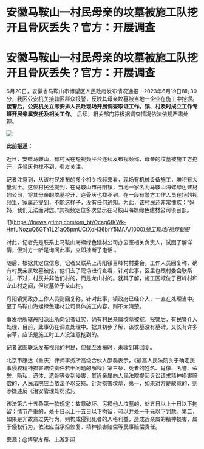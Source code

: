 # 安徽马鞍山一村民母亲的坟墓被施工队挖开且骨灰丢失？官方：开展调查

# 安徽马鞍山一村民母亲的坟墓被施工队挖开且骨灰丢失？官方：开展调查

6月20日，安徽省马鞍山市博望区人民政府发布情况通报：2023年6月19日8时30分，我区公安机关接辖区群众报警，反映其母亲坟墓被当地一企业在施工中挖掘。
**接警后，公安机关立即安排人员赴现场开展调查取证工作。镇、村及时成立工作专班开展亲属安抚及相关工作。** 后续，相关部门将根据调查情况依法依规严肃处理。

![](https://inews.gtimg.com/om_bt/OY2Re7sSaC1mwWMz4Cfxnrv9X1fUtOL1dBml4lhw6XtwkAA/1000)

**此前报道：**

近日，安徽马鞍山，有村民在短视频平台连续发布视频称，母亲的坟墓被施工方挖开，连骨灰也找不到，引发关注。

记者注意到，从该村民发布的多个相关视频来看，现场有机械设备施工，堆积有大量泥土。这位村民还提到，在马鞍山市丹阳镇，当地一家名为马鞍山海螺绿色建材的公司，将其母亲的坟墓挖开，连骨灰也找不到。在一段有警方工作人员在场的视频里，家属还提到，不能这样子，没有任何通知。为此，该村民还非常愧疚：“妈妈，我们无法面对您。”其视频定位多次显示在马鞍山海螺绿色建材公司项目部。

![](https://inews.gtimg.com/om_bt/Ocag6fKWk-
HnfuNozuQ6GTYIL21aQ5pmUCtXoH36brY5MAA/1000)_施工现场/视频截图_

对此，记者先是联系上马鞍山海螺绿色建材公司办公室相关负责人，试图了解详情，但对方一听是询问此事，立即挂断了电话 。

随后，根据其定位信息，记者又联系上丹阳镇百峰村村委会。工作人员回复称，确有村民亲属坟墓被挖，他们去了现场进行查看，针对此事，区里也跟村委会联系过，不过，村民并非他们村的，而是龙山村的。就其了解，施工区域位于百峰村和龙山村之间，但坟墓位于龙山村。

丹阳镇党政办工作人员则回复称，针对此事，镇政府已经介入，一直在处理当中。至于马鞍山海螺绿色建材公司具体施工内容，则不太清楚。

事发地所辖丹阳派出所向记者证实，确有村民亲属坟墓被挖，报警后，有民警介入处理，目前，此事仍在调查处理中。据其初步了解，该坟墓没有墓碑，又长有许多杂草，应该是施工时工人没注意挖到的。

记者试图联系发布视频的村民，但截至发稿时，未收到其回复。

北京市康达（重庆）律师事务所高级合伙人邵磊表示，《最高人民法院关于确定民事侵权精神损害赔偿责任若干问题的解释》第三条，死者的姓名、肖像、名誉、荣誉、隐私、遗体、遗骨等受到侵害，其近亲属向人民法院提起诉讼请求精神损害赔偿的，人民法院应当依法予以支持。针对损害坟墓，第一，如果对方是故意的，则涉嫌违反《治安管理处罚法》。

该法第六十五条第一款规定：故意破坏、污损他人坟墓的，处五日以上十日以下拘留；情节严重的，处十日以上十五日以下拘留，可以并处一千元以下罚款。第二，如果是非故意过失行为，则构成侵犯死者的人格利益，造成近亲属的精神损害，属于侵权行为，依法应当承担修复、精神损害赔偿等民事赔偿责任。

来源：@博望发布、上游新闻

